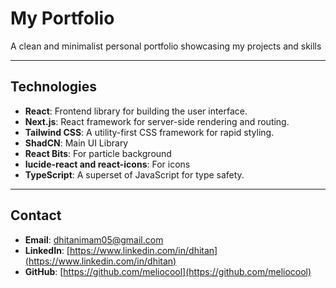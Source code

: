 # My Portfolio

A clean and minimalist personal portfolio showcasing my projects and skills

---

## Technologies

- **React**: Frontend library for building the user interface.
- **Next.js**: React framework for server-side rendering and routing.
- **Tailwind CSS**: A utility-first CSS framework for rapid styling.
- **ShadCN**: Main UI Library
- **React Bits**: For particle background
- **lucide-react and react-icons**: For icons
- **TypeScript**: A superset of JavaScript for type safety.

---

## Contact

- **Email**: dhitanimam05@gmail.com
- **LinkedIn**: [https://www.linkedin.com/in/dhitan](https://www.linkedin.com/in/dhitan)
- **GitHub**: [https://github.com/meliocool](https://github.com/meliocool)
